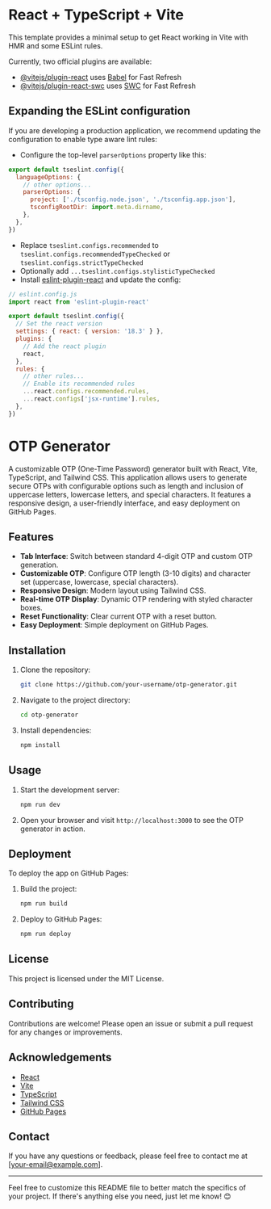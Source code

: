 # React + TypeScript + Vite

This template provides a minimal setup to get React working in Vite with HMR and some ESLint rules.

Currently, two official plugins are available:

- [@vitejs/plugin-react](https://github.com/vitejs/vite-plugin-react/blob/main/packages/plugin-react/README.md) uses [Babel](https://babeljs.io/) for Fast Refresh
- [@vitejs/plugin-react-swc](https://github.com/vitejs/vite-plugin-react-swc) uses [SWC](https://swc.rs/) for Fast Refresh

## Expanding the ESLint configuration

If you are developing a production application, we recommend updating the configuration to enable type aware lint rules:

- Configure the top-level `parserOptions` property like this:

```js
export default tseslint.config({
  languageOptions: {
    // other options...
    parserOptions: {
      project: ['./tsconfig.node.json', './tsconfig.app.json'],
      tsconfigRootDir: import.meta.dirname,
    },
  },
})
```

- Replace `tseslint.configs.recommended` to `tseslint.configs.recommendedTypeChecked` or `tseslint.configs.strictTypeChecked`
- Optionally add `...tseslint.configs.stylisticTypeChecked`
- Install [eslint-plugin-react](https://github.com/jsx-eslint/eslint-plugin-react) and update the config:

```js
// eslint.config.js
import react from 'eslint-plugin-react'

export default tseslint.config({
  // Set the react version
  settings: { react: { version: '18.3' } },
  plugins: {
    // Add the react plugin
    react,
  },
  rules: {
    // other rules...
    // Enable its recommended rules
    ...react.configs.recommended.rules,
    ...react.configs['jsx-runtime'].rules,
  },
})
```

# OTP Generator

A customizable OTP (One-Time Password) generator built with React, Vite, TypeScript, and Tailwind CSS. This application allows users to generate secure OTPs with configurable options such as length and inclusion of uppercase letters, lowercase letters, and special characters. It features a responsive design, a user-friendly interface, and easy deployment on GitHub Pages.

## Features

- **Tab Interface**: Switch between standard 4-digit OTP and custom OTP generation.
- **Customizable OTP**: Configure OTP length (3-10 digits) and character set (uppercase, lowercase, special characters).
- **Responsive Design**: Modern layout using Tailwind CSS.
- **Real-time OTP Display**: Dynamic OTP rendering with styled character boxes.
- **Reset Functionality**: Clear current OTP with a reset button.
- **Easy Deployment**: Simple deployment on GitHub Pages.

## Installation

1. Clone the repository:
    ```sh
    git clone https://github.com/your-username/otp-generator.git
    ```
2. Navigate to the project directory:
    ```sh
    cd otp-generator
    ```
3. Install dependencies:
    ```sh
    npm install
    ```

## Usage

1. Start the development server:
    ```sh
    npm run dev
    ```
2. Open your browser and visit `http://localhost:3000` to see the OTP generator in action.

## Deployment

To deploy the app on GitHub Pages:

1. Build the project:
    ```sh
    npm run build
    ```
2. Deploy to GitHub Pages:
    ```sh
    npm run deploy
    ```

## License

This project is licensed under the MIT License.

## Contributing

Contributions are welcome! Please open an issue or submit a pull request for any changes or improvements.

## Acknowledgements

- [React](https://reactjs.org/)
- [Vite](https://vitejs.dev/)
- [TypeScript](https://www.typescriptlang.org/)
- [Tailwind CSS](https://tailwindcss.com/)
- [GitHub Pages](https://pages.github.com/)

## Contact

If you have any questions or feedback, please feel free to contact me at [your-email@example.com].

---

Feel free to customize this README file to better match the specifics of your project. If there's anything else you need, just let me know! 😊
